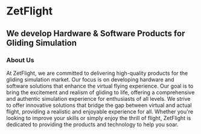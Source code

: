# ZetFlight
## We develop Hardware & Software Products for Gliding Simulation

### About Us
At ZetFlight, we are committed to delivering high-quality products for the gliding simulation market. Our focus is on developing hardware and software solutions that enhance the virtual flying experience. Our goal is to bring the excitement and realism of gliding to life, offering a comprehensive and authentic simulation experience for enthusiasts of all levels. We strive to offer innovative solutions that bridge the gap between virtual and actual flight, providing a realistic and enjoyable experience for all. Whether you're looking to improve your skills or simply enjoy the thrill of flight, ZetFlight is dedicated to providing the products and technology to help you soar.
<!--

**Here are some ideas to get you started:**

🙋‍♀️ A short introduction - what is your organization all about?
🌈 Contribution guidelines - how can the community get involved?
👩‍💻 Useful resources - where can the community find your docs? Is there anything else the community should know?
🍿 Fun facts - what does your team eat for breakfast?
🧙 Remember, you can do mighty things with the power of [Markdown](https://docs.github.com/github/writing-on-github/getting-started-with-writing-and-formatting-on-github/basic-writing-and-formatting-syntax)
-->
